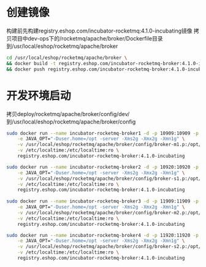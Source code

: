 创建镜像
======
构建前先构建registry.eshop.com/incubator-rocketmq:4.1.0-incubating镜像
拷贝项目中dev-ops下的/rocketmq/apache/broker/Dockerfile目录到/usr/local/eshop/rocketmq/apache/broker
```bash
cd /usr/local/eshop/rocketmq/apache/broker \
&& docker build -t registry.eshop.com/incubator-rocketmq-broker:4.1.0-incubating . \
&& docker push registry.eshop.com/incubator-rocketmq-broker:4.1.0-incubating
``` 
开发环境启动
======
拷贝deploy/rocketmq/apache/broker/config/dev/到/usr/local/eshop/rocketmq/apache/broker/config
```bash
sudo docker run --name incubator-rocketmq-broker1 -d -p 10909:10909 -p 10911:10911 -p 10912:10912 \
    -e JAVA_OPT="-Duser.home=/opt -server -Xms2g -Xmx2g -Xmn1g" \
    -v /usr/local/eshop/rocketmq/apache/broker/config/broker-m1.p:/opt/rocketmq/broker.p \
    -v /etc/localtime:/etc/localtime:ro \
    registry.eshop.com/incubator-rocketmq-broker:4.1.0-incubating

sudo docker run --name incubator-rocketmq-broker2 -d -p 10920:10920 -p 10922:10922 -p 10923:10923 \
    -e JAVA_OPT="-Duser.home=/opt -server -Xms2g -Xmx2g -Xmn1g" \
    -v /usr/local/eshop/rocketmq/apache/broker/config/broker-s1.p:/opt/rocketmq/broker.p \
    -v /etc/localtime:/etc/localtime:ro \
    registry.eshop.com/incubator-rocketmq-broker:4.1.0-incubating
    
sudo docker run --name incubator-rocketmq-broker3 -d -p 11909:11909 -p 11911:11911 -p 11912:11912 \
    -e JAVA_OPT="-Duser.home=/opt -server -Xms2g -Xmx2g -Xmn1g" \
    -v /usr/local/eshop/rocketmq/apache/broker/config/broker-m2.p:/opt/rocketmq/broker.p \
    -v /etc/localtime:/etc/localtime:ro \
    registry.eshop.com/incubator-rocketmq-broker:4.1.0-incubating

sudo docker run --name incubator-rocketmq-broker4 -d -p 11920:11920 -p 11922:11922 -p 11923:11923 \
    -e JAVA_OPT="-Duser.home=/opt -server -Xms2g -Xmx2g -Xmn1g" \
    -v /usr/local/eshop/rocketmq/apache/broker/config/broker-s2.p:/opt/rocketmq/broker.p \
    -v /etc/localtime:/etc/localtime:ro \
    registry.eshop.com/incubator-rocketmq-broker:4.1.0-incubating
``` 